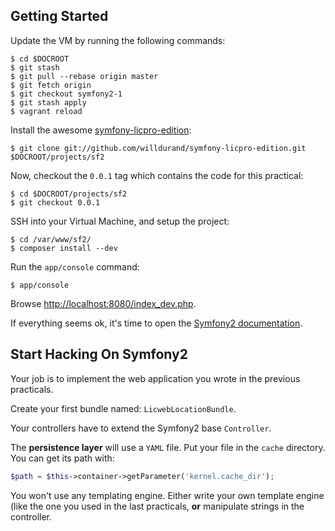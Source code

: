 Getting Started
---------------

Update the VM by running the following commands:

    $ cd $DOCROOT
    $ git stash
    $ git pull --rebase origin master
    $ git fetch origin
    $ git checkout symfony2-1
    $ git stash apply
    $ vagrant reload

Install the awesome
[symfony-licpro-edition](https://github.com/willdurand/symfony-licpro-edition):

    $ git clone git://github.com/willdurand/symfony-licpro-edition.git $DOCROOT/projects/sf2

Now, checkout the `0.0.1` tag which contains the code for this practical:

    $ cd $DOCROOT/projects/sf2
    $ git checkout 0.0.1

SSH into your Virtual Machine, and setup the project:

    $ cd /var/www/sf2/
    $ composer install --dev

Run the `app/console` command:

    $ app/console

Browse
[http://localhost:8080/index_dev.php](http://localhost:8080/index_dev.php).

If everything seems ok, it's time to open the [Symfony2
documentation](http://symfony.com/doc/master/book/index.html).


## Start Hacking On Symfony2

Your job is to implement the web application you wrote in the previous
practicals.

Create your first bundle named: `LicwebLocationBundle`.

Your controllers have to extend the Symfony2 base `Controller`.

The **persistence layer** will use a `YAML` file. Put your file in the `cache`
directory. You can get its path with:

``` php
$path = $this->container->getParameter('kernel.cache_dir');
```

You won't use any templating engine. Either write your own template engine (like
the one you used in the last practicals, **or** manipulate strings in the
controller.
